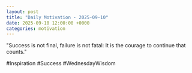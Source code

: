 ```yaml
---
layout: post
title: "Daily Motivation - 2025-09-10"
date: 2025-09-10 12:00:00 +0000
categories: motivation
---
```


"Success is not final, failure is not fatal: It is the courage to continue that counts."

#Inspiration #Success #WednesdayWisdom
